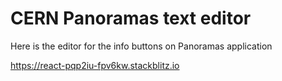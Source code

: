 # CERN Panoramas text editor

Here is the editor for the info buttons on Panoramas application

https://react-pqp2iu-fpv6kw.stackblitz.io
